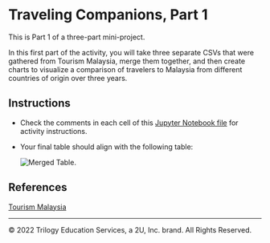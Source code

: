 # Traveling Companions, Part 1

This is Part 1 of a three-part mini-project.

In this first part of the activity, you will take three separate CSVs that were gathered from Tourism Malaysia, merge them together, and then create charts to visualize a comparison of travelers to Malaysia from different countries of origin over three years.

## Instructions

* Check the comments in each cell of this [Jupyter Notebook file](Unsolved/traveling_companions.ipynb) for activity instructions.

* Your final table should align with the following table:

   ![Merged Table.](Images/08-TravelingCompanion_Output.png)

## References

[Tourism Malaysia](https://www.data.gov.my/data/en_US/dataset/travelling-companion)

- - -

© 2022 Trilogy Education Services, a 2U, Inc. brand. All Rights Reserved.
